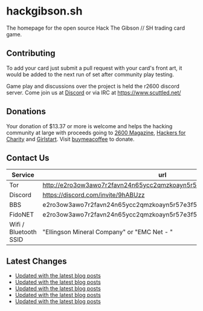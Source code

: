 # hackgibson.sh
The homepage for the open source Hack The Gibson // SH trading card game.


## Contributing

To add your card just submit a pull request with your card's front art, it would be added to the next run of set after community play testing.

Game play and discussions over the project is held the r2600 discord server. Come join us at [Discord](https://discord.com/invite/9hABUzz) or via IRC at https://www.scuttled.net/


## Donations

Your donation of $13.37 or more is welcome and helps the hacking community at large with proceeds going to [2600 Magazine](https://2600.com/), [Hackers for Charity](https://hackersforcharity.org) and [Girlstart](https://girlstart.org).  Visit [buymeacoffee](https://www.buymeacoffee.com/hackgibson.sh) to donate.


## Contact Us

Service | url
-|-
Tor | http://e2ro3ow3awo7r2favn24n65ycc2qmzkoayn5r57e3f56nvjwdcgg32ad.onion
Discord | https://discord.com/invite/9hABUzz
BBS | e2ro3ow3awo7r2favn24n65ycc2qmzkoayn5r57e3f56nvjwdcgg32ad.onion:23
FidoNET | e2ro3ow3awo7r2favn24n65ycc2qmzkoayn5r57e3f56nvjwdcgg32ad.onion:24554
Wifi / Bluetooth SSID | "Ellingson Mineral Company" or "EMC Net - <fidonet address>"

## Latest Changes
<!-- BLOG-POST-LIST:START -->
- [Updated with the latest blog posts](https://github.com/DFW2600/hackgibson.sh/commit/43fb52201ec6c08235842b13711e518a258bb2a8)
- [Updated with the latest blog posts](https://github.com/DFW2600/hackgibson.sh/commit/3b530c2bb0309cdc5d68f197d61c0189d6f7b0d8)
- [Updated with the latest blog posts](https://github.com/DFW2600/hackgibson.sh/commit/1c3747f76bd5aa4b70c1cedfc8ac7e803359666e)
- [Updated with the latest blog posts](https://github.com/DFW2600/hackgibson.sh/commit/1ff11e29b1599efdc3a04852e31ec67440a7e69d)
- [Updated with the latest blog posts](https://github.com/DFW2600/hackgibson.sh/commit/aac102f1c83b29fd3236e33abb2e4894b7305832)
<!-- BLOG-POST-LIST:END -->
